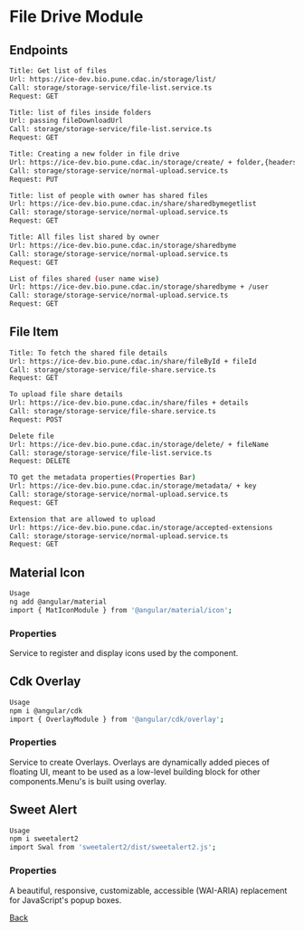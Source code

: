 # File Drive Module

## Endpoints

```bash
Title: Get list of files
Url: https://ice-dev.bio.pune.cdac.in/storage/list/
Call: storage/storage-service/file-list.service.ts
Request: GET
```

```bash
Title: list of files inside folders
Url: passing fileDownloadUrl
Call: storage/storage-service/file-list.service.ts
Request: GET
```

```bash
Title: Creating a new folder in file drive
Url: https://ice-dev.bio.pune.cdac.in/storage/create/ + folder,{headers: httpheader}
Call: storage/storage-service/normal-upload.service.ts
Request: PUT
```

```bash
Title: list of people with owner has shared files
Url: https://ice-dev.bio.pune.cdac.in/share/sharedbymegetlist
Call: storage/storage-service/normal-upload.service.ts
Request: GET
```

```bash
Title: All files list shared by owner
Url: https://ice-dev.bio.pune.cdac.in/storage/sharedbyme
Call: storage/storage-service/normal-upload.service.ts
Request: GET
```

```bash
List of files shared (user name wise)
Url: https://ice-dev.bio.pune.cdac.in/storage/sharedbyme + /user
Call: storage/storage-service/normal-upload.service.ts
Request: GET
```

## File Item

```bash
Title: To fetch the shared file details
Url: https://ice-dev.bio.pune.cdac.in/share/fileById + fileId
Call: storage/storage-service/file-share.service.ts
Request: GET
```

```bash
To upload file share details
Url: https://ice-dev.bio.pune.cdac.in/share/files + details
Call: storage/storage-service/file-share.service.ts
Request: POST
```

```bash
Delete file
Url: https://ice-dev.bio.pune.cdac.in/storage/delete/ + fileName
Call: storage/storage-service/file-list.service.ts
Request: DELETE
```

```bash
TO get the metadata properties(Properties Bar)
Url: https://ice-dev.bio.pune.cdac.in/storage/metadata/ + key
Call: storage/storage-service/normal-upload.service.ts
Request: GET
```

```bash
Extension that are allowed to upload
Url: https://ice-dev.bio.pune.cdac.in/storage/accepted-extensions
Call: storage/storage-service/normal-upload.service.ts
Request: GET
```

## Material Icon

```bash
Usage
ng add @angular/material
import { MatIconModule } from '@angular/material/icon';
```

### Properties

Service to register and display icons used by the <mat-icon> component.

## Cdk Overlay

```bash
Usage
npm i @angular/cdk
import { OverlayModule } from '@angular/cdk/overlay';
```

### Properties

Service to create Overlays. Overlays are dynamically added pieces of floating UI, meant to be used as a low-level building block for other components.Menu's is built using overlay.

## Sweet Alert

```bash
Usage
npm i sweetalert2
import Swal from 'sweetalert2/dist/sweetalert2.js';
```

### Properties

A beautiful, responsive, customizable, accessible (WAI-ARIA) replacement for JavaScript's popup boxes.

[Back](README.md)
